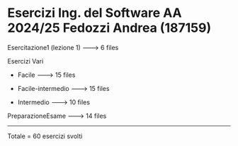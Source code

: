 # Esercizi Ing. del Software AA 2024/25 Fedozzi Andrea (187159)

Esercitazione1 (lezione 1)  --->  6 files

Esercizi Vari

  - Facile  --->  15 files

  - Facile-intermedio  --->  15 files

  - Intermedio  --->  10 files


PreparazioneEsame  --->  14 files

-------

Totale = 60 esercizi svolti
